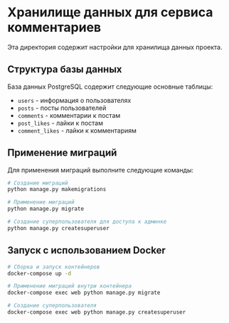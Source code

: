 # Хранилище данных для сервиса комментариев

Эта директория содержит настройки для хранилища данных проекта.

## Структура базы данных

База данных PostgreSQL содержит следующие основные таблицы:
- `users` - информация о пользователях
- `posts` - посты пользователей
- `comments` - комментарии к постам
- `post_likes` - лайки к постам
- `comment_likes` - лайки к комментариям

## Применение миграций

Для применения миграций выполните следующие команды:

```bash
# Создание миграций
python manage.py makemigrations

# Применение миграций
python manage.py migrate

# Создание суперпользователя для доступа к админке
python manage.py createsuperuser
```

## Запуск с использованием Docker

```bash
# Сборка и запуск контейнеров
docker-compose up -d

# Применение миграций внутри контейнера
docker-compose exec web python manage.py migrate

# Создание суперпользователя
docker-compose exec web python manage.py createsuperuser
``` 